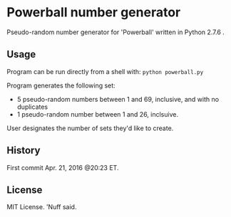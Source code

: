# Powerball number generator 

Pseudo-random number generator for 'Powerball' written in Python 2.7.6 .

## Usage 

Program can be run directly from a shell with: 
`python powerball.py`

Program generates the following set:

* 5 pseudo-random numbers between 1 and 69, inclusive, and with no duplicates 
* 1 pseudo-random number between 1 and 26, inclsuive.

User designates the number of sets they'd like to create.

## History 

First commit Apr. 21, 2016 @20:23 ET. 

## License 

MIT License. 'Nuff said.  
